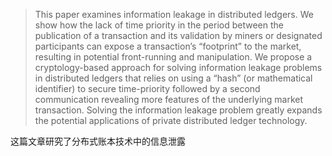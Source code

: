 >This paper examines information leakage in distributed ledgers. We show how the lack of time
priority in the period between the publication of a transaction and its validation by miners or
designated participants can expose a transaction’s “footprint” to the market, resulting in
potential front-running and manipulation. We propose a cryptology-based approach for solving
information leakage problems in distributed ledgers that relies on using a “hash” (or
mathematical identifier) to secure time-priority followed by a second communication revealing
more features of the underlying market transaction. Solving the information leakage problem
greatly expands the potential applications of private distributed ledger technology.



 这篇文章研究了分布式账本技术中的信息泄露
